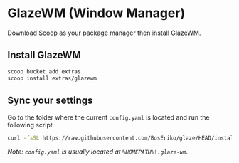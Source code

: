 # GlazeWM (Window Manager)
Download [Scoop](https://github.com/BosEriko/scoop) as your package manager then install [GlazeWM](https://scoop.sh/#/apps?q=glazewm).

## Install GlazeWM
```sh
scoop bucket add extras
scoop install extras/glazewm
```

## Sync your settings
Go to the folder where the current `config.yaml` is located and run the following script.
```sh
curl -fsSL https://raw.githubusercontent.com/BosEriko/glaze/HEAD/install.sh | sh
```

_Note: `config.yaml` is usually located at `%HOMEPATH%\.glaze-wm`._
